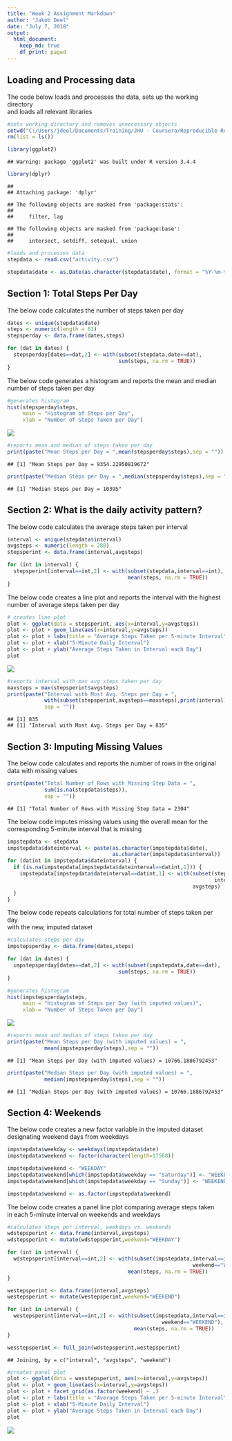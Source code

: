```yaml
---
title: "Week 2 Assignment Markdown"
author: "Jakob Deel"
date: "July 7, 2018"
output:
  html_document:
    keep_md: true
    df_print: paged
---
```




## Loading and Processing data

The code below loads and processes the data, sets up the working directory  
and loads all relevant libraries


```r
#sets working directory and removes unnecessary objects
setwd("C:/Users/jdeel/Documents/Training/JHU - Coursera/Reproducible Research/Week 2 Assignment")
rm(list = ls())

library(ggplot2)
```

```
## Warning: package 'ggplot2' was built under R version 3.4.4
```

```r
library(dplyr)
```

```
## 
## Attaching package: 'dplyr'
```

```
## The following objects are masked from 'package:stats':
## 
##     filter, lag
```

```
## The following objects are masked from 'package:base':
## 
##     intersect, setdiff, setequal, union
```

```r
#loads and processes data
stepdata <- read.csv("activity.csv")

stepdata$date <- as.Date(as.character(stepdata$date), format = "%Y-%m-%d")
```

## Section 1: Total Steps Per Day

The below code calculates the number of steps taken per day


```r
dates <- unique(stepdata$date)
steps <- numeric(length = 61)
stepsperday <- data.frame(dates,steps)

for (dat in dates) {
  stepsperday[dates==dat,2] <- with(subset(stepdata,date==dat),
                                    sum(steps, na.rm = TRUE))
}
```

The below code generates a histogram and reports the mean and median  
number of steps taken per day


```r
#generates histogram
hist(stepsperday$steps,
     main = "Histogram of Steps per Day",
     xlab = "Number of Steps Taken per Day")
```

![](figures/unnamed-chunk-3-1.png)<!-- -->

```r
#reports mean and median of steps taken per day
print(paste("Mean Steps per Day = ",mean(stepsperday$steps),sep = ""))
```

```
## [1] "Mean Steps per Day = 9354.22950819672"
```

```r
print(paste("Median Steps per Day = ",median(stepsperday$steps),sep = ""))
```

```
## [1] "Median Steps per Day = 10395"
```

## Section 2: What is the daily activity pattern?

The below code calculates the average steps taken per interval


```r
interval <- unique(stepdata$interval)
avgsteps <- numeric(length = 288)
stepsperint <- data.frame(interval,avgsteps)

for (int in interval) {
  stepsperint[interval==int,2] <- with(subset(stepdata,interval==int),
                                       mean(steps, na.rm = TRUE))
}
```

The below code creates a line plot and reports the interval with the highest  
number of average steps taken per day


```r
# creates line plot
plot <- ggplot(data = stepsperint, aes(x=interval,y=avgsteps))
plot <- plot + geom_line(aes(x=interval,y=avgsteps))
plot <- plot + labs(title = "Average Steps Taken per 5-minute Interval")
plot <- plot + xlab("5-Minute Daily Interval")
plot <- plot + ylab("Average Steps Taken in Interval each Day")
plot
```

![](figures/unnamed-chunk-5-1.png)<!-- -->

```r
#reports interval with max avg steps taken per day
maxsteps = max(stepsperint$avgsteps)
print(paste("Interval with Most Avg. Steps per Day = ",
            with(subset(stepsperint,avgsteps==maxsteps),print(interval)),
            sep = ""))
```

```
## [1] 835
## [1] "Interval with Most Avg. Steps per Day = 835"
```

## Section 3: Imputing Missing Values

The below code calculates and reports the number of rows in the original  
data with missing values


```r
print(paste("Total Number of Rows with Missing Step Data = ",
            sum(is.na(stepdata$steps)),
            sep = ""))
```

```
## [1] "Total Number of Rows with Missing Step Data = 2304"
```

The below code imputes missing values using the overall mean for the  
corresponding 5-minute interval that is missing


```r
impstepdata <- stepdata
impstepdata$dateinterval <- paste(as.character(impstepdata$date),
                                  as.character(impstepdata$interval))
for (datint in impstepdata$dateinterval) {
  if (is.na(impstepdata[impstepdata$dateinterval==datint,1])) {
    impstepdata[impstepdata$dateinterval==datint,1] <- with(subset(stepsperint,
                                                                   interval==impstepdata[impstepdata$dateinterval==datint,3]),
                                                            avgsteps)
  }
}
```

The below code repeats calculations for total number of steps taken per day  
with the new, imputed dataset


```r
#calculates steps per day
impstepsperday <- data.frame(dates,steps)

for (dat in dates) {
  impstepsperday[dates==dat,2] <- with(subset(impstepdata,date==dat),
                                    sum(steps, na.rm = TRUE))
}

#generates histogram
hist(impstepsperday$steps,
     main = "Histogram of Steps per Day (with imputed values)",
     xlab = "Number of Steps Taken per Day")
```

![](figures/unnamed-chunk-8-1.png)<!-- -->

```r
#reports mean and median of steps taken per day
print(paste("Mean Steps per Day (with imputed values) = ",
            mean(impstepsperday$steps),sep = ""))
```

```
## [1] "Mean Steps per Day (with imputed values) = 10766.1886792453"
```

```r
print(paste("Median Steps per Day (with imputed values) = ",
            median(impstepsperday$steps),sep = ""))
```

```
## [1] "Median Steps per Day (with imputed values) = 10766.1886792453"
```


## Section 4: Weekends

The below code creates a new factor variable in the imputed dataset  
designating weekend days from weekdays


```r
impstepdata$weekday <- weekdays(impstepdata$date)
impstepdata$weekend <- factor(character(length=17568))

impstepdata$weekend <- "WEEKDAY"
impstepdata$weekend[which(impstepdata$weekday == "Saturday")] <- "WEEKEND"
impstepdata$weekend[which(impstepdata$weekday == "Sunday")] <- "WEEKEND"

impstepdata$weekend <- as.factor(impstepdata$weekend)
```

The below code creates a panel line plot comparing average steps taken  
in each 5-minute interval on weekends and weekdays


```r
#calculates steps per interval, weekdays vs. weekends
wdstepsperint <- data.frame(interval,avgsteps)
wdstepsperint <- mutate(wdstepsperint,weekend="WEEKDAY")

for (int in interval) {
  wdstepsperint[interval==int,2] <- with(subset(impstepdata,interval==int &
                                                            weekend=="WEEKDAY"),
                                       mean(steps, na.rm = TRUE))
}

westepsperint <- data.frame(interval,avgsteps)
westepsperint <- mutate(westepsperint,weekend="WEEKEND")

for (int in interval) {
  westepsperint[interval==int,2] <- with(subset(impstepdata,interval==int &
                                                  weekend=="WEEKEND"),
                                         mean(steps, na.rm = TRUE))
}

wesstepsperint <- full_join(wdstepsperint,westepsperint)
```

```
## Joining, by = c("interval", "avgsteps", "weekend")
```

```r
#creates panel plot
plot <- ggplot(data = wesstepsperint, aes(x=interval,y=avgsteps))
plot <- plot + geom_line(aes(x=interval,y=avgsteps))
plot <- plot + facet_grid(as.factor(weekend) ~ .)
plot <- plot + labs(title = "Average Steps Taken per 5-minute Interval")
plot <- plot + xlab("5-Minute Daily Interval")
plot <- plot + ylab("Average Steps Taken in Interval each Day")
plot
```

![](figures/unnamed-chunk-10-1.png)<!-- -->
